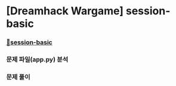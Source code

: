 # [Dreamhack Wargame] session-basic
### [🚩session-basic](https://dreamhack.io/wargame/challenges/409/)

### 문제 파일(app.py) 분석


### 문제 풀이
